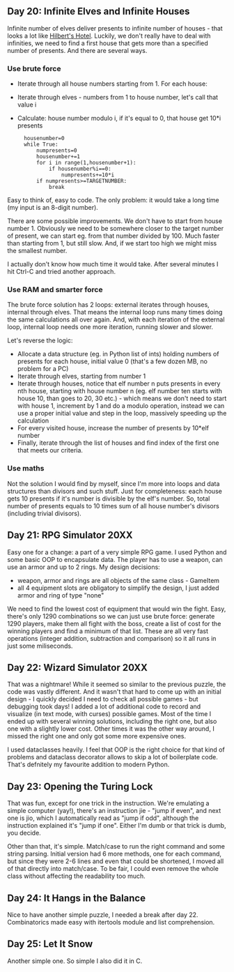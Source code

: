 ## Day 20: Infinite Elves and Infinite Houses

Infinite number of elves deliver presents to infinite number of houses - that looks a lot like
[Hilbert's Hotel](https://en.wikipedia.org/wiki/Hilbert's_paradox_of_the_Grand_Hotel). Luckily,
we don't really have to deal with infinities, we need to find a first house that gets more than
a specified number of presents. And there are several ways.

### Use brute force

* Iterate through all house numbers starting from 1. For each house:
* Iterate through elves - numbers from 1 to house number, let's call that value i
* Calculate: house number modulo i, if it's equal to 0, that house get 10*i presents

        housenumber=0
        while True:
            numpresents=0
            housenumber+=1
            for i in range(1,housenumber+1):
                if housenumber%i==0:
                    numpresents+=10*i
            if numpresents>=TARGETNUMBER:
                break

Easy to think of, easy to code. The only problem: it would take a long time (my input is an 8-digit number).

There are some possible improvements. We don't have to start from house number 1. Obviously
we need to be somewhere closer to the target number of present, we can start eg. from that
number divided by 100. Much faster than starting from 1, but still slow. And, if we start
too high we might miss the smallest number.

I actually don't know how much time it would take. After several minutes I hit Ctrl-C
and tried another approach.

### Use RAM and smarter force

The brute force solution has 2 loops: external iterates through houses, internal through
elves. That means the internal loop runs many times doing the same calculations all over
again. And, with each iteration of the external loop, internal loop needs one more iteration,
running slower and slower.

Let's reverse the logic:

* Allocate a data structure (eg. in Python list of ints) holding numbers of presents for each
house, initial value 0 (that's a few dozen MB, no problem for a PC)
* Iterate through elves, starting from number 1
* Iterate through houses, notice that elf number n puts presents in every nth house, starting with house
number n (eg. elf number ten starts with house 10, than goes to 20, 30 etc.) - which means we don't need
to start with house 1, increment by 1 and do a modulo operation, instead we can use a proper initial value
and step in the loop, massively speeding up the calculation
* For every visited house, increase the number of presents by 10*elf number
* Finally, iterate through the list of houses and find index of the first one that meets our criteria.

### Use maths

Not the solution I would find by myself, since I'm more into loops and data structures than divisors and such
stuff. Just for completeness: each house gets 10 presents if it's number is divisible by the elf's number.
So, total number of presents equals to 10 times sum of all house number's divisors (including trivial divisors).

## Day 21: RPG Simulator 20XX

Easy one for a change: a part of a very simple RPG game. I used Python and some basic OOP to encapsulate
data. The player has to use a weapon, can use an armor and up to 2 rings. My design decisions:

* weapon, armor and rings are all objects of the same class - GameItem
* all 4 equipment slots are obligatory to simplify the design, I just added armor and ring of type "none"

We need to find the lowest cost of equipment that would win the fight. Easy, there's only 1290 combinations
so we can just use brute force: generate 1290 players, make them all fight with the boss, create a list of
cost for the winning players and find a minimum of that list. These are all very fast operations (integer addition,
subtraction and comparison) so it all runs in just some miliseconds.

## Day 22: Wizard Simulator 20XX

That was a nightmare! While it seemed so similar to the previous puzzle, the code was vastly different.
And it wasn't that hard to come up with an initial design - I quickly decided I need to check all possible
games - but debugging took days! I added a lot of additional code to record and visualize (in text mode,
with curses) possible games. Most of the time I ended up with several winning solutions, including the right
one, but also one with a slightly lower cost. Other times it was the other way around, I missed the right one and
only got some more expensive ones.

I used dataclasses heavily. I feel that OOP is the right choice for that kind of problems and dataclass decorator
allows to skip a lot of boilerplate code. That's defnitely my favourite addition to modern Python.

## Day 23: Opening the Turing Lock

That was fun, except for one trick in the instruction. We're emulating a simple computer (yay!), there's an
instruction jie - "jump if even", and next one is jio, which I automatically read as "jump if odd", although
the instruction explained it's "jump if one". Either I'm dumb or that trick is dumb, you decide.

Other than that, it's simple. Match/case to run the right command and some string parsing. Initial version had
6 more methods, one for each command, but since they were 2-6 lines and even that could be shortened, I moved all
of that directly into match/case. To be fair, I could even remove the whole class without affecting the readability
too much.

## Day 24: It Hangs in the Balance

Nice to have another simple puzzle, I needed a break after day 22. Combinatorics made easy with itertools module
and list comprehension.

## Day 25: Let It Snow

Another simple one. So simple I also did it in C.